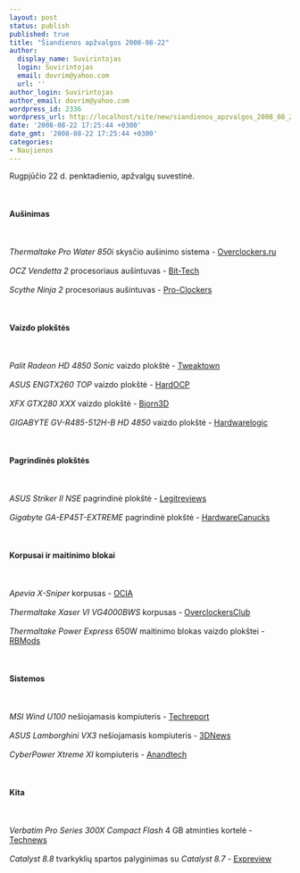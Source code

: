 ```yaml
---
layout: post
status: publish
published: true
title: "Šiandienos apžvalgos 2008-08-22"
author:
  display_name: Suvirintojas
  login: Suvirintojas
  email: dovrim@yahoo.com
  url: ''
author_login: Suvirintojas
author_email: dovrim@yahoo.com
wordpress_id: 2336
wordpress_url: http://localhost/site/new/siandienos_apzvalgos_2008_08_22/
date: '2008-08-22 17:25:44 +0300'
date_gmt: '2008-08-22 17:25:44 +0300'
categories:
- Naujienos
---
```

<p>Rugpjūčio 22 d. penktadienio, apžvalgų suvestinė.<br />
<br><br />
<br><b>Aušinimas</b><br />
<br><br />
<br><i>Thermaltake Pro Water 850i</i> skysčio aušinimo sistema - <a class="ns" href="http://www.overclockers.ru/lab/30152.shtml">Overclockers.ru</a><br />
<br><i>OCZ Vendetta 2</i> procesoriaus aušintuvas - <a class="ns" href="http://www.bit-tech.net/hardware/2008/08/22/ocz-vendetta-2/1">Bit-Tech</a><br />
<br><i>Scythe Ninja 2</i> procesoriaus aušintuvas - <a class="ns" href="http://www.pro-clockers.com/reviews/?id=90">Pro-Clockers</a><br />
<br><br />
<br><b>Vaizdo plokštės</b><br />
<br><br />
<br><i>Palit Radeon HD 4850 Sonic</i> vaizdo plokštė - <a class="ns" href="http://www.tweaktown.com/reviews/1569/palit_radeon_hd_4850_sonic_graphics_card/index.html">Tweaktown</a><br />
<br><i>ASUS ENGTX260 TOP</i> vaizdo plokštė - <a class="ns" href="http://enthusiast.hardocp.com/article.html?art=MTU0NCwxLCxoZW50aHVzaWFzdA==">HardOCP</a><br />
<br><i>XFX GTX280 XXX</i> vaizdo plokštė - <a class="ns" href="http://www.bjorn3d.com/read.php?cID=1328">Bjorn3D</a><br />
<br><i>GIGABYTE GV-R485-512H-B HD 4850</i> vaizdo plokštė - <a class="ns" href="http://hardwarelogic.com/news/133/ARTICLE/4116/2008-08-22.html">Hardwarelogic</a><br />
<br><br />
<br><b>Pagrindinės plokštės</b><br />
<br><br />
<br><i>ASUS Striker II NSE</i> pagrindinė plokštė - <a class="ns" href="http://www.legitreviews.com/article/759/1/">Legitreviews</a><br />
<br><i>Gigabyte GA-EP45T-EXTREME</i> pagrindinė plokštė - <a class="ns" href="http://www.hardwarecanucks.com/forum/hardware-canucks-reviews/9406-gigabyte-ga-ep45t-extreme-motherboard-review.html">HardwareCanucks</a><br />
<br><br />
<br><b>Korpusai ir maitinimo blokai</b><br />
<br><br />
<br><i>Apevia X-Sniper</i> korpusas - <a class="ns" href="http://www.ocia.net/reviews/apeviaxsniper/page1.shtml">OCIA</a><br />
<br><i>Thermaltake Xaser VI VG4000BWS</i> korpusas - <a class="ns" href="http://www.overclockersclub.com/reviews/vg4000wbs/">OverclockersClub</a><br />
<br><i>Thermaltake Power Express</i> 650W maitinimo blokas vaizdo plokštei - <a class="ns" href="http://www.rbmods.com/Articles/Thermaltake/Power_express_650w/1.php">RBMods</a><br />
<br><br />
<br><b>Sistemos</b><br />
<br><br />
<br><i>MSI Wind U100</i> nešiojamasis kompiuteris - <a class="ns" href="http://www.techreport.com/articles.x/15291">Techreport</a><br />
<br><i>ASUS Lamborghini VX3</i> nešiojamasis kompiuteris - <a class="ns" href="http://www.3dnews.ru/mobile/asus_lamborghini_vx3/">3DNews</a><br />
<br><i>CyberPower Xtreme XI</i> kompiuteris - <a class="ns" href="http://www.anandtech.com/systems/showdoc.aspx?i=3384">Anandtech</a><br />
<br><br />
<br><b>Kita</b><br />
<br><br />
<br><i>Verbatim Pro Series 300X Compact Flash</i> 4 GB atminties kortelė - <a class="ns" href="http://www.technews.lt/index.php?id=Kas&amp;Id=2234">Technews</a><br />
<br><i>Catalyst 8.8</i> tvarkyklių spartos palyginimas su <i>Catalyst 8.7</i> - <a class="ns" href="http://en.expreview.com/2008/08/22/catalyst-88-vs-87-performance-test/#more-668">Expreview</a><br />
<br><br />
<br><br />
<br></p>

